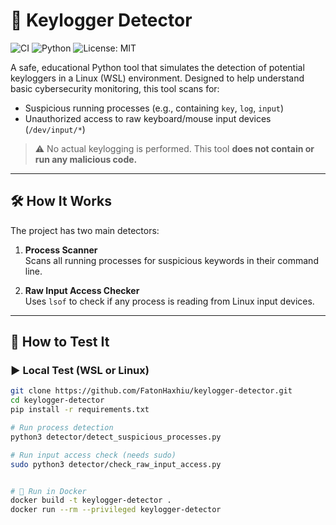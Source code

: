 # 🔐 Keylogger Detector

![CI](https://github.com/FatonHaxhiu/keylogger-detector/actions/workflows/test-detector.yml/badge.svg)
![Python](https://img.shields.io/badge/Python-3.11-blue.svg)
![License: MIT](https://img.shields.io/badge/License-MIT-yellow.svg)

A safe, educational Python tool that simulates the detection of potential keyloggers in a Linux (WSL) environment. Designed to help understand basic cybersecurity monitoring, this tool scans for:

- Suspicious running processes (e.g., containing `key`, `log`, `input`)
- Unauthorized access to raw keyboard/mouse input devices (`/dev/input/*`)

> ⚠️ No actual keylogging is performed. This tool **does not contain or run any malicious code.**

---

## 🛠️ How It Works

The project has two main detectors:

1. **Process Scanner**  
   Scans all running processes for suspicious keywords in their command line.

2. **Raw Input Access Checker**  
   Uses `lsof` to check if any process is reading from Linux input devices.

---

## 🧪 How to Test It

### ▶️ Local Test (WSL or Linux)

```bash
git clone https://github.com/FatonHaxhiu/keylogger-detector.git
cd keylogger-detector
pip install -r requirements.txt

# Run process detection
python3 detector/detect_suspicious_processes.py

# Run input access check (needs sudo)
sudo python3 detector/check_raw_input_access.py


# 🐳 Run in Docker
docker build -t keylogger-detector .
docker run --rm --privileged keylogger-detector